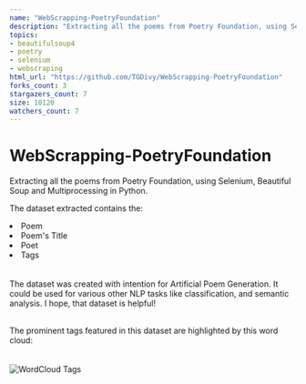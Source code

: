 ```yaml
---
name: "WebScrapping-PoetryFoundation"
description: "Extracting all the poems from Poetry Foundation, using Selenium, ,Beautiful Soup and Multiprocessing"
topics: 
- beautifulsoup4
- poetry
- selenium
- webscraping
html_url: "https://github.com/TGDivy/WebScrapping-PoetryFoundation"
forks_count: 3
stargazers_count: 7
size: 10120
watchers_count: 7
---
```


# WebScrapping-PoetryFoundation

Extracting all the poems from Poetry Foundation, using Selenium, Beautiful Soup and Multiprocessing in Python.

The dataset extracted contains the:
<li>Poem</li>
<li>Poem's Title</li>
<li>Poet</li>
<li>Tags</li>
<br><br>
The dataset was created with intention for Artificial Poem Generation. It could be used for various other NLP tasks like classification, and semantic analysis. I hope, that dataset is helpful!<br><br>

The prominent tags featured in this dataset are highlighted by this word cloud:<br>
<br><br>
![WordCloud Tags](https://github.com/TGDivy/WebScrapping-PoetryFoundation/blob/master/wordCloud.png?raw=true)
